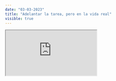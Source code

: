 ```yaml
---
date: "03-03-2023"
title: "Adelantar la tarea, pero en la vida real"
visible: true
---
```

<iframe src="https://www.youtube.com/embed/qJgq6t__fvk" allowfullscreen></iframe>
